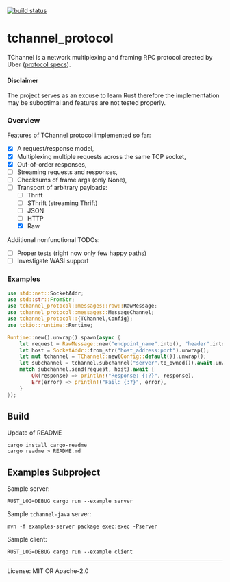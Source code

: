 [![build status](https://github.com/pwalski/tchannel-rust/actions/workflows/ci.yml/badge.svg)](https://github.com/pwalski/tchannel-rust/actions)

# tchannel_protocol

TChannel is a network multiplexing and framing RPC protocol created by Uber ([protocol specs](https://github.com/uber/tchannel/blob/master/docs/protocol.md)).

#### Disclaimer

The project serves as an excuse to learn Rust therefore the implementation may be suboptimal and features are not tested properly.

### Overview

Features of TChannel protocol implemented so far:

 * [x] A request/response model,
 * [x] Multiplexing multiple requests across the same TCP socket,
 * [x] Out-of-order responses,
 * [ ] Streaming requests and responses,
 * [ ] Checksums of frame args (only None),
 * [ ] Transport of arbitrary payloads:
    * [ ] Thrift
    * [ ] SThrift (streaming Thrift)
    * [ ] JSON
    * [ ] HTTP
    * [x] Raw

Additional nonfunctional TODOs:

 * [ ] Proper tests (right now only few happy paths)
 * [ ] Investigate WASI support

### Examples
```rust
use std::net::SocketAddr;
use std::str::FromStr;
use tchannel_protocol::messages::raw::RawMessage;
use tchannel_protocol::messages::MessageChannel;
use tchannel_protocol::{TChannel,Config};
use tokio::runtime::Runtime;

Runtime::new().unwrap().spawn(async {
    let request = RawMessage::new("endpoint_name".into(), "header".into(), "payload".into());
    let host = SocketAddr::from_str("host_address:port").unwrap();
    let mut tchannel = TChannel::new(Config::default()).unwrap();
    let subchannel = tchannel.subchannel("server".to_owned()).await.unwrap();
    match subchannel.send(request, host).await {
        Ok(response) => println!("Response: {:?}", response),
        Err(error) => println!("Fail: {:?}", error),
    }
});
```


## Build

Update of README
```shell
cargo install cargo-readme
cargo readme > README.md
```

## Examples Subproject

Sample server:
```shell
RUST_LOG=DEBUG cargo run --example server
```

Sample `tchannel-java` server:
```shell
mvn -f examples-server package exec:exec -Pserver
```

Sample client:
```shell
RUST_LOG=DEBUG cargo run --example client
```

---

License: MIT OR Apache-2.0

